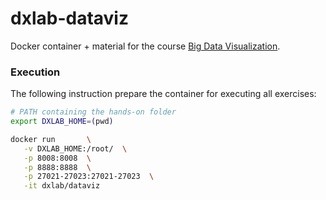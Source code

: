 
# dxlab-dataviz

Docker container + material for the course [Big Data Visualization](http://espinosa-oviedo.com/big-data-visualization). 

### Execution

The following instruction prepare the container for executing all exercises: 

```sh
# PATH containing the hands-on folder 
export DXLAB_HOME=(pwd)  

docker run       \
   -v DXLAB_HOME:/root/  \
   -p 8008:8008  \
   -p 8888:8888  \
   -p 27021-27023:27021-27023  \
   -it dxlab/dataviz
```
